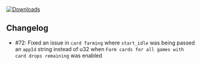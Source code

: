 [![Downloads](https://img.shields.io/github/downloads/zevnda/steam-game-idler/1.7.9/total?style=for-the-badge&logo=github&color=137eb5)](https://github.com/zevnda/steam-game-idler/releases/download/1.7.9/Steam.Game.Idler_1.7.9_x64_en-US.msi)

## Changelog
- #72: Fixed an issue in `card farming` where `start_idle` was being passed an `appId` string instead of u32 when `Farm cards for all games with card drops remaining` was enabled
